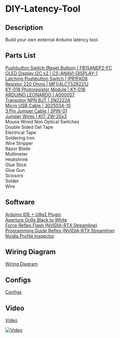# DIY-Latency-Tool

## Description
Build your own external Arduino latency tool.

## Parts List
[Pushbutton Switch (Reset Button) | FB15ANEP2-FC](<https://au.mouser.com/ProductDetail/633-FB15ANEP2-FC>) <br>
[OLED Display I2C x2 | CS-ANAVI-DISPLAY-1](<https://au.mouser.com/ProductDetail/392-CSANAVIDISPLAY1>) <br>
[Latching Pushbutton Switch | IPR1FAD6](<https://au.mouser.com/ProductDetail/642-IPR1FAD6>) <br>
[Resistor 220 Ohms | MF1/4LCT52R221J](<https://au.mouser.com/ProductDetail/660-MF1-4LCT52R221J>) <br>
[KY-018 Photoresistor Module | KY-018](<https://www.ebay.com.au/itm/143933193381>) <br>
[ARDUINO LEONARDO | A000057](<https://au.mouser.com/ProductDetail/782-A000057>) <br>
[Transistor NPN BJT | 2N2222A](<https://au.mouser.com/ProductDetail/637-2N2222A>) <br>
[Micro USB Cable | 3025034-10](<https://au.mouser.com/ProductDetail/562-3025034-10>) <br>
[3 Pin Jumper Cable | 3PIN-01](<https://au.mouser.com/ProductDetail/375-3PIN-01>) <br>
[Jumper Wires | KIT-ZW-20x3](<https://au.mouser.com/ProductDetail/854-KIT-ZW-20X3>) <br>
Mouse Wired Non Optical Switches <br>
Double Sided Gel Tape <br>
Electrical Tape <br>
Soldering Iron <br>
Wire Stripper <br>
Razor Blade <br>
Multimeter <br>
Heatshrink <br>
Glue Stick <br>
Glue Gun <br>
Scissors <br>
Solder <br>
Wire

## Software
[Arduino IDE + U8g2 Plugin](https://www.arduino.cc/en/software) <br>
[Aperture Grille Black to White](https://www.aperturegrille.com/software) <br>
[Force Reflex Flash (NVIDIA-RTX Streamline)](https://github.com/NVIDIA-RTX/Streamline/tree/main) <br>
[Programming Guide Reflex (NVIDIA-RTX Streamline)](https://github.com/NVIDIA-RTX/Streamline/blob/main/docs/ProgrammingGuideReflex.md) <br>
[Nvidia Profile Inspector](https://github.com/Orbmu2k/nvidiaProfileInspector)

## Wiring Diagram
[Wiring Diagram](https://github.com/FR33THYFR33THY/DIY-Latency-Tool/blob/main/Wiring%20Diagram.png?raw=true)

## Configs
[Configs](https://github.com/FR33THYFR33THY/DIY-Latency-Tool/tree/main/Configs)

## Video
[Video](<https://youtu.be/OrdjtqZ9vZE>)

[![Video](https://img.youtube.com/vi/OrdjtqZ9vZE/maxresdefault.jpg)]([https://www.youtube.com/watch?v=OrdjtqZ9vZE](https://youtu.be/OrdjtqZ9vZE))
